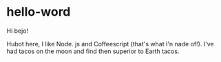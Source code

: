 # hello-word

Hi bejo!

Hubot here, I like Node. js and Coffeescript (that's what I'n nade of!).
I've had tacos on the moon and find then superior to Earth tacos.
